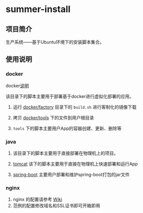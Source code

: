 # summer-install

## 项目简介

生产系统——基于Ubuntu环境下的安装脚本集合。

## 使用说明

### docker

docker[说明](/docker)

该目录下的脚本主要用于部署基于docker进行虚拟化部署的应用。

1. 运行 [docker/factory](docker/factory) 目录下的 `build.sh` 进行客制化的镜像下载

2. 拷贝 [docker/tools](docker/tools) 下的文件到用户根目录 

3. `tools` 下的脚本主要用户App的容器创建、更新、删除等

### java

1. 该目录下的脚本主要用于直接部署在物理机上的项目。

2. [tomcat](java/tomcat) 该下的脚本主要用于直接在物理机上快速部署和运行App

3. [spring-boot](java/spring-boot)  主要用户部署和维护spring-boot打包的jar文件

### nginx

1. nginx 的配置请参考 [Wiki](https://github.com/cn-cerc/summer-install/wiki/Nginx%E9%85%8D%E7%BD%AE%E8%8C%83%E4%BE%8B) 
2. 范例的配置修改域名和SSL证书即可开箱即用

